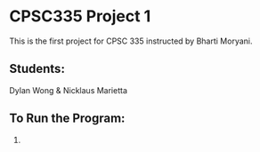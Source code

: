 # CPSC335 Project 1
This is the first project for CPSC 335 instructed by Bharti Moryani.
## Students: 
Dylan Wong & Nicklaus Marietta

## To Run the Program:
1. 
